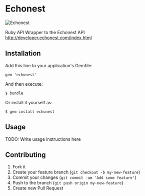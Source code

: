 # Echonest

![Echonest](http://echonest.com/static/img/logos/250x200_dk.gif)

Ruby API Wrapper to the Echonest API
http://developer.echonest.com/index.html

## Installation

Add this line to your application's Gemfile:

    gem 'echonest'

And then execute:

    $ bundle

Or install it yourself as:

    $ gem install echonest

## Usage

TODO: Write usage instructions here

## Contributing

1. Fork it
2. Create your feature branch (`git checkout -b my-new-feature`)
3. Commit your changes (`git commit -am 'Add some feature'`)
4. Push to the branch (`git push origin my-new-feature`)
5. Create new Pull Request

